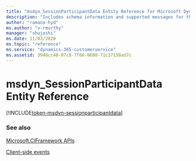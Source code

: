 ```yaml
---
title: "msdyn_SessionParticipantData Entity Reference for Microsoft Dynamics 365 Channel Integration Framework version 2.0| MicrosoftDocs"
description: "Includes schema information and supported messages for the msdyn_SessionParticipantData entity in Microsoft Dynamics 365 Channel Integration Framework version 2.0."
author: "ramana-hyd"
ms.author: "v-rmurthy"
manager: "shujoshi"
ms.date: 11/03/2020
ms.topic: "reference"
ms.service: "dynamics-365-customerservice"
ms.assetid: 3948cc48-07c8-7f60-0608-71c37158ad7c
---
```


# msdyn_SessionParticipantData Entity Reference

[!INCLUDE[token-msdyn-sessionparticipantdata](../../../shared/token-msdyn-sessionparticipantdata.md)]

### See also

[Microsoft.CIFramework APIs](../microsoft-ciframework-v2.md)

[Client-side events](../client-side-events.md)
